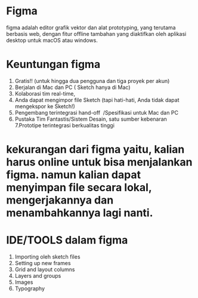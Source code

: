 # Figma #
figma adalah editor grafik vektor dan alat prototyping, yang terutama berbasis web, dengan fitur offline tambahan yang diaktifkan oleh aplikasi desktop untuk macOS atau windows.


# Keuntungan figma 
1. Gratis!!  (untuk hingga dua pengguna dan tiga proyek per akun) 
2. Berjalan di Mac dan PC ( Sketch hanya di Mac)
3. Kolaborasi tim real-time, 
4. Anda dapat mengimpor file Sketch (tapi hati-hati, Anda tidak dapat mengekspor ke Sketch!) 
5. Pengembang terintegrasi hand-off  /Spesifikasi untuk Mac dan PC 
6. Pustaka Tim Fantastis/Sistem Desain, satu sumber kebenaran 
7.Prototipe terintegrasi berkualitas tinggi 

# kekurangan dari figma yaitu, kalian harus online untuk bisa menjalankan figma.   namun kalian dapat menyimpan file secara lokal, mengerjakannya dan menambahkannya lagi nanti. 

# IDE/TOOLS dalam figma
1. Importing oleh sketch files
2. Setting up new frames
3. Grid and layout columns
4. Layers and groups
5. Images
6. Typography

